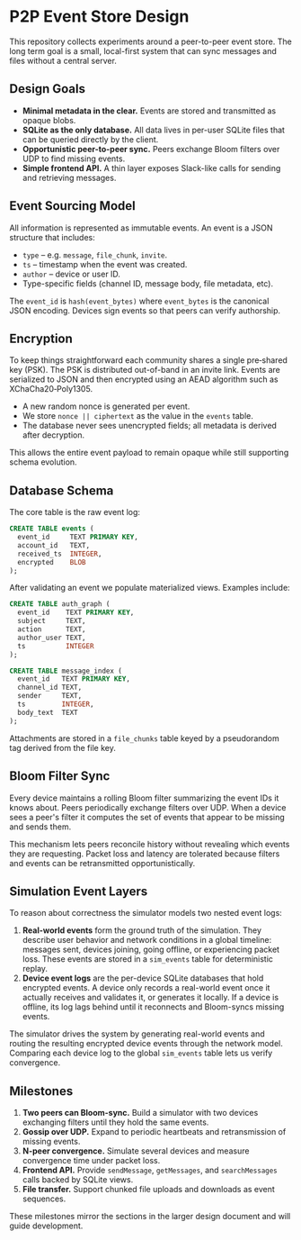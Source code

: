 # P2P Event Store Design

This repository collects experiments around a peer-to-peer event store. The long term goal is a small, local-first system that can sync messages and files without a central server.

## Design Goals

* **Minimal metadata in the clear.** Events are stored and transmitted as opaque blobs.
* **SQLite as the only database.** All data lives in per-user SQLite files that can be queried directly by the client.
* **Opportunistic peer-to-peer sync.** Peers exchange Bloom filters over UDP to find missing events.
* **Simple frontend API.** A thin layer exposes Slack-like calls for sending and retrieving messages.

## Event Sourcing Model

All information is represented as immutable events. An event is a JSON structure that includes:

* `type` – e.g. `message`, `file_chunk`, `invite`.
* `ts` – timestamp when the event was created.
* `author` – device or user ID.
* Type-specific fields (channel ID, message body, file metadata, etc).

The `event_id` is `hash(event_bytes)` where `event_bytes` is the canonical JSON encoding. Devices sign events so that peers can verify authorship.

## Encryption

To keep things straightforward each community shares a single pre‑shared key (PSK). The PSK is distributed out-of-band in an invite link. Events are serialized to JSON and then encrypted using an AEAD algorithm such as XChaCha20‑Poly1305.

* A new random nonce is generated per event.
* We store `nonce || ciphertext` as the value in the `events` table.
* The database never sees unencrypted fields; all metadata is derived after decryption.

This allows the entire event payload to remain opaque while still supporting schema evolution.

## Database Schema

The core table is the raw event log:

```sql
CREATE TABLE events (
  event_id     TEXT PRIMARY KEY,
  account_id   TEXT,
  received_ts  INTEGER,
  encrypted    BLOB
);
```

After validating an event we populate materialized views. Examples include:

```sql
CREATE TABLE auth_graph (
  event_id    TEXT PRIMARY KEY,
  subject     TEXT,
  action      TEXT,
  author_user TEXT,
  ts          INTEGER
);

CREATE TABLE message_index (
  event_id   TEXT PRIMARY KEY,
  channel_id TEXT,
  sender     TEXT,
  ts         INTEGER,
  body_text  TEXT
);
```

Attachments are stored in a `file_chunks` table keyed by a pseudorandom tag derived from the file key.

## Bloom Filter Sync

Every device maintains a rolling Bloom filter summarizing the event IDs it knows about. Peers periodically exchange filters over UDP. When a device sees a peer's filter it computes the set of events that appear to be missing and sends them.

This mechanism lets peers reconcile history without revealing which events they are requesting. Packet loss and latency are tolerated because filters and events can be retransmitted opportunistically.

## Simulation Event Layers

To reason about correctness the simulator models two nested event logs:

1. **Real-world events** form the ground truth of the simulation. They describe user behavior and network conditions in a global timeline: messages sent, devices joining, going offline, or experiencing packet loss. These events are stored in a `sim_events` table for deterministic replay.
2. **Device event logs** are the per-device SQLite databases that hold encrypted events. A device only records a real-world event once it actually receives and validates it, or generates it locally. If a device is offline, its log lags behind until it reconnects and Bloom-syncs missing events.

The simulator drives the system by generating real-world events and routing the resulting encrypted device events through the network model. Comparing each device log to the global `sim_events` table lets us verify convergence.

## Milestones

1. **Two peers can Bloom-sync.** Build a simulator with two devices exchanging filters until they hold the same events.
2. **Gossip over UDP.** Expand to periodic heartbeats and retransmission of missing events.
3. **N-peer convergence.** Simulate several devices and measure convergence time under packet loss.
4. **Frontend API.** Provide `sendMessage`, `getMessages`, and `searchMessages` calls backed by SQLite views.
5. **File transfer.** Support chunked file uploads and downloads as event sequences.

These milestones mirror the sections in the larger design document and will guide development.
